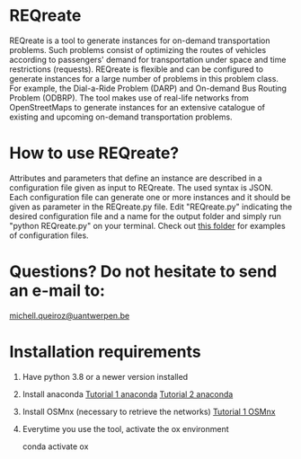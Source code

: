 # REQreate

REQreate is a tool to generate instances for on-demand transportation problems. Such problems consist of optimizing the routes of vehicles according to passengers' demand for transportation under space and time restrictions (requests). REQreate is flexible and can be configured to generate instances for a large number of problems in this problem class. For example, the Dial-a-Ride Problem (DARP) and On-demand Bus Routing Problem (ODBRP). The tool makes use of real-life networks from OpenStreetMaps to generate instances for an extensive catalogue of existing and upcoming on-demand transportation problems.

# How to use REQreate?

Attributes and parameters that define an instance are described in a configuration file given as input to REQreate. The used syntax is JSON.
Each configuration file can generate one or more instances and it should be given as parameter in the REQreate.py file.
Edit "REQreate.py" indicating the desired configuration file and a name for the output folder and simply run "python REQreate.py" on your terminal.
Check out [this folder](https://github.com/michellqueiroz-ua/instance-generator/tree/master/examples) for examples of configuration files.

# Questions? Do not hesitate to send an e-mail to:

michell.queiroz@uantwerpen.be

# Installation requirements

1. Have python 3.8 or a newer version installed

2. Install anaconda
	[Tutorial 1 anaconda](https://problemsolvingwithpython.com/01-Orientation/01.00-Welcome/)
	[Tutorial 2 anaconda](https://docs.anaconda.com/anaconda/install/)

<!--- 2. Download the conda environment file [here](). --->

<!--- 3. Create the environment from the environment.yml file: --->

<!--- conda env create -f REQreate_environment.yml --->

3. Install OSMnx (necessary to retrieve the networks)
	[Tutorial 1 OSMnx](https://osmnx.readthedocs.io/en/stable/installation.html)

4. Everytime you use the tool, activate the ox environment

	conda activate ox


